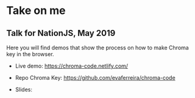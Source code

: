 # Take on me

## Talk for NationJS, May 2019

Here you will find demos that show the process on how to make Chroma key in the browser.

* Live demo: https://chroma-code.netlify.com/

* Repo Chroma Key: https://github.com/evaferreira/chroma-code

* Slides: 

